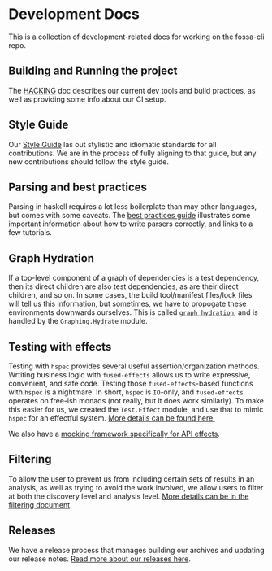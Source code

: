 # Development Docs

This is a collection of development-related docs for working on the fossa-cli repo.

## Building and Running the project

The [HACKING](HACKING.md) doc describes our current dev tools and build practices, as well
as providing some info about our CI setup.

## Style Guide

Our [Style Guide](STYLE-GUIDE.md) las out stylistic and idiomatic standards for all contributions.
We are in the process of fully aligning to that guide, but any new contributions should follow the style guide.

## Parsing and best practices

Parsing in haskell requires a lot less boilerplate than may other languages, but comes with some caveats.
The [best practices guide](parsing-best-practices.md) illustrates some important information about how to write
parsers correctly, and links to a few tutorials.

## Graph Hydration

If a top-level component of a graph of dependencies is a test dependency, then its direct children are also test
dependencies, as are their direct children, and so on.  In some cases, the build tool/manifest files/lock files will
tell us this information, but sometimes, we have to propogate these environments downwards ourselves.  This is called
[`graph hydration`](graph-hydration.md), and is handled by the `Graphing.Hydrate` module.

## Testing with effects

Testing with `hspec` provides several useful assertion/organization methods.  Wrtiting business logic with
`fused-effects` allows us to write expressive, convenient, and safe code.  Testing those `fused-effects`-based
functions with `hspec` is a nightmare.  In short, `hspec` is `IO`-only, and `fused-effects` operates on free-ish
monads (not really, but it does work similarly).  To make this easier for us, we created the `Test.Effect` module,
and use that to mimic `hspec` for an effectful system.  [More details can be found here.](testing-with-effects.md)

We also have a [mocking framework specifically for API effects](api-mocking.md).

## Filtering

To allow the user to prevent us from including certain sets of results in an analysis, as well as trying to avoid the
work involved, we allow users to filter at both the discovery level and analysis level.
[More details can be in the filtering document](filtering.md).

## Releases

We have a release process that manages building our archives and updating our release notes.  [Read more about our releases here](releases.md).
